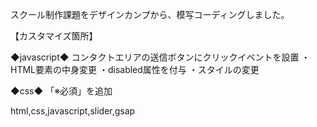 スクール制作課題をデザインカンプから、模写コーディングしました。

【カスタマイズ箇所】

◆javascript◆
コンタクトエリアの送信ボタンにクリックイベントを設置
・HTML要素の中身変更
・disabled属性を付与
・スタイルの変更

◆css◆
「※必須」を追加

html,css,javascript,slider,gsap
